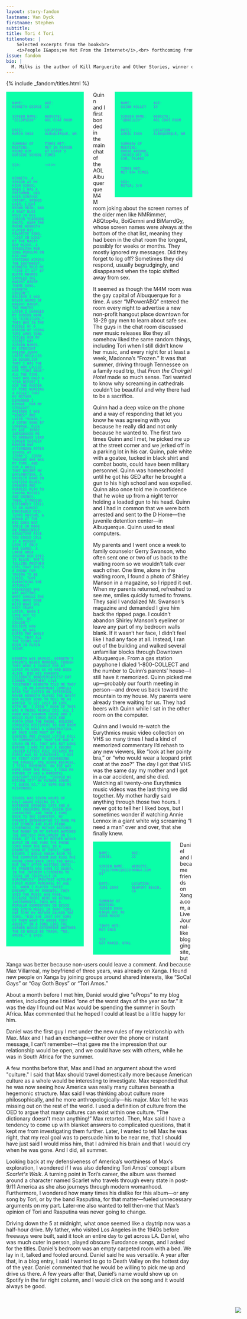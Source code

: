 ```yaml
---
layout: story-fandom
lastname: Van Dyck
firstname: Stephen
subtitle: 
title: Tori 4 Tori
titlenotes: |  
    Selected excerpts from the book<br>
    <i>People I&apos;ve Met From the Internet</i>,<br> forthcoming from Ricochet Editions
issue: fandom
bio: |
  M. Milks is the author of Kill Marguerite and Other Stories, winner of the 2015 Devil’s Kitchen Reading Award in Fiction and a Lambda Literary Award finalist; as well as three chapbooks, most recently The Feels, an exploration of fan fiction and affect. They are editor of The &NOW Awards 3: The Best Innovative Writing, 2011-2013 and co-editor of Asexualities: Feminist and Queer Perspectives.
---
```


<style>
.section img {
    position: absolute;
    bottom: 10%;
    right: 10%;
}

.section-intro .title-info {
    left: 15%;
    position: absolute;
    top: 19%;
    width: 75%;

}

.fandom-page-wrapper .story-title, .fandom-page-wrapper .title-info {
    text-align: left;
}

.fandom-page-wrapper .story-title {
    padding: 0;
}

.fandom-page-wrapper .title-info {
    color: #ffffff;
    font-size: smaller;
}

.entry {
    width: 35%;
    float: left;
    font-size: .4em;
    text-transform: uppercase;
    font-family: 'Inconsolata', monospace;
    /* color: #8553FB; */
    color: #8553FB;
    letter-spacing: .08em;
    background-color: #0affa8;
    padding: 2em;
    margin-right: 3em;
    margin-bottom: 2em;
    text-align: left;
    
}



.entry p:last-child, .entry p:nth-last-child(2)
 {
    width: 100%;
}

.entry-2 {
    float: right;
    margin-right: 0;
    margin-left: 3em;
}
/*

.purple {
    color: #8553FB;
}

*/


@media only screen and (min-width: 768px) {

    .section-intro .title-info {
  
    width: 38%;

}



.entry {
    display: flex;
    flex-wrap: wrap;
font-size: .6em;
}

.entry p {
    width: 50%;
}

</style>


<div class="section-intro section">
<div class="section-img item">
            <img src="{{ site.baseurl }}/assets/images/issues/02_fandom/vandyck-stephen-tori-4-tori.jpg"></div>			
        {% include _fandom/titles.html %}
</div><!-- /section-intro -->


<div id="1" class="section-one section">
<div class="inner-section-wrapper">
    <div class="text-wrapper">
         <div id="1" class="entry entry-1">
        <p><span class="purple">name:</span><br>Kenneth George</p>
        <p><span class="purple">age:</span><br>18</p>
        <p><span class="purple">screen name:</span><br> "Eclipse80"</p>
        <p><span class="purple">website:</span><br>AOL chat room</p>
        <p><span class="purple">date:</span><br> March 1998</p>
        <p><span class="purple">location:</span><br>Albuquerque, NM</p>
        <p><span class="purple">summary of meeting:</span><br> found him outside school</p>
        <p><span class="purple">times met:</span><br>met in person at least 5 times</p>
        <p><span class="purple">sex:</span><br>-</p>

    </div>
<p>Kenneth, a senior at my high school when I was a freshman, had hair-sprayed crispy,
spiked hair, light brown skin, and a navy blue polo in his junior yearbook photo. Over the phone
Kenneth played his favorite song, &quot;Lost in Love&quot; by the Nasty Boy Klick, a Spanglish R&amp;B song popular on hip-hop stations across the Southwest. Kenneth told me “Fire It Up” by Busta Rhymes sampled the <i>Knight Rider</i> theme song. Kenneth couldn’t believe I had never heard of <i>Knight Rider</i>. Two months later I changed my screen name to “FireItUp6.” This was in the middle of a period of using Tori Amos song titles for my secret gay screen names. My straight friend Jerry later recalled in disbelief that I was the one who called her “Tori Anus” all the time. That was only a year before I got the poster of Tori nursing a piglet that my mother demanded I remove. For my straight friends I was “Vow15” and later “Vow16,” a gothy song by Garbage, plus my age. Jerry introduced me to Garbage lead singer Shirley Manson one afternoon after
school at Jerry’s. Jerry thought she was my type, and for a while that became my explanation. A
backlit band in greyish blues, oranges and purples play to sawing noises and grinds. Then,
standing defiantly still to an almost danceable mid-tempo rhythm, a woman at the mic does not
smile or make an innocently seductive face. You could call it a pissed look if only she cared. A
large area around her eyes is black. She’s telling another girl that she’s a phony for trying to be
liked, that everything she actually possessed she was wasting. What should the girl have done
with what she had? Years later, when I came out to Jerry, he couldn’t believe how well he was
duped the whole time, that all the signs had been in plain sight.</p>
        <p>Kenneth was Navajo. Kenneth’s parents never married, though they were a couple for at
least as long as he had been alive. Did his parents celebrate anniversaries? Eat dinner together?
Live together? Kenneth told me they did, in an apartment complex near the Costco on Jefferson.
Maybe Kenneth played the Nasty Boy Klick song to tell me he wanted to get lost in love with
me. I didn’t know if this was a thing people did. All I knew was Shannon Cooke and I would
play songs back and forth over the phone, holding cordless receivers to our boom boxes to have a
conversation. We once used most of an evening and <i>Jagged Little Pill</i> to communicate that she
had a crush on me. That was not long before I had to buy a second <i>Jagged Little Pill</i> because my first was so scratched. I got my first copy by exchanging The Fugees’ <i>The Score</i> because, I still remember, on the way home from the mall, I told my father it had a parental advisory sticker. “Should we return it?” my father asked. “I guess so,” 12 year-old me responded.</p>
        <p>School was seven hours of half-awake hiding in a notebook drawing cats and a goth sneering drag queen-ish character, and then I came back to the computer. My parents interrupted to make me eat dinner and play piano. Otherwise, my mother watched <i>The Nanny</i> or my father watched the British Parliament on C-Span. At 11 PM my mother would burst in and yank the phone cord from the wall in a dramatic show of force. Some nights I would sneak back to the computer room and plug the phone cord back into the wall, but only after waiting until my parents had gone to sleep, in the interim listening to <i>Tidal</i> or <i>Tigerlily</i> or Eurythmics’ <i>Greatest Hits</i>—my first album purchase at age 11. When I played “Sweet Dreams” to my parents, they said the music was fake, because there were no actual instruments. This was a popular commentary on disco and synth music in that time. One time my mother paused the song. “Did she just say some of them want to abuse you? <i>Abuse</i>?” in a tone like the answer would determine whether the CD would be trash. ”No, amuse,” I said.</p>
    </div>
</div>
</div>
<div id="2" class="section-two section">
<div class="inner-section-wrapper">
    <div class="text-wrapper">
        <div id="2" class="entry entry-2">
        <p>Name:<br>Quinn Kelley</p>
        <p>age:<br>19</p>
        <p>screen name:<br> "QBKelley"</p>
        <p>website:<br> AOL chat room</p>
        <p>date:<br> April 1999</p>
        <p>location<br>Albuquerque, NM</p>
        <p>summary of meeting:<br> drove around, jacked off in car, talked</p>
        <p>times met:<br>met 99+ times</p>
        <p>sex:<br>mutual j/o</p>
    </div>
        <p>Quinn and I first bonded in the main chat of the AOL Albuquerque M4M room joking about the screen names of the older men like NMRimmer, ABQtop4u, BoiGemni and BiMarrdGy, whose screen names were always at the bottom of the chat list, meaning they had been in the chat room the longest, possibly for weeks or months. They mostly ignored my messages. Did they forget to log off? Sometimes they did respond, usually begrudgingly, and disappeared when the topic shifted away from sex.</p>
        <p>It seemed as though the M4M room was the gay capital of Albuquerque for a time. A user “MPowerABQ” entered the room every night to advertise a new non-profit hangout place downtown for 18-29 gay men to learn about safe sex. The guys in the chat room discussed new music releases like they all somehow liked the same random things, including Tori when I still didn’t know her music, and every night for at least a week, Madonna’s “Frozen.” It was that summer, driving through Tennessee on a family road trip, that <i>From the Choirgirl Hotel</i> made so much sense. Tori wanted to know why screaming in cathedrals couldn’t be beautiful and why there had to be a sacrifice.</p>
        <p>Quinn had a deep voice on the phone and a way of responding that let you know he was agreeing with you because he really did and not only because he wanted to. The first two times Quinn and I met, he picked me up at the street corner and we jerked off in a parking lot in his car. Quinn, pale white with a goatee, tucked in black shirt and combat boots, could have been military personnel. Quinn was homeschooled until he got his GED after he brought a gun to his high school and was expelled. Quinn also once told me in confidence that he woke up from a night terror holding a loaded gun to his head. Quinn and I had in common that we were both arrested and sent to the D Home—the juvenile detention center—in Albuquerque. Quinn used to steal computers.</p>
        <p>My parents and I went once a week to family counselor Gerry Swanson, who often sent one or two of us back to the waiting room so we wouldn’t talk over each other. One time, alone in the waiting room, I found a photo of Shirley Manson in a magazine, so I ripped it out. When my parents returned, refreshed to see me, smiles quickly turned to frowns. They said I vandalized Mr. Swanson’s magazine and demanded I give him back the ripped page. I couldn’t abandon Shirley Manson’s eyeliner or leave any part of my bedroom walls blank. If it wasn’t her face, I didn’t feel like I had any face at all. Instead, I ran out of the building and walked several unfamiliar blocks through Downtown Albuquerque. From a gas station payphone I dialed 1-800-COLLECT and the number to Quinn’s parents’ house—I still have it memorized. Quinn picked me up—probably our fourth meeting in person—and drove us back toward the mountain to my house. My parents were already there waiting for us. They had beers with Quinn while I sat in the other room on the computer.</p>
        <p>Quinn and I would re-watch the Eurythmics music video collection on VHS so many times I had a kind of memorized commentary I’d rehash to any new viewers, like “look at her pointy bra,” or “who would wear a leopard print coat at the zoo?” The day I got that VHS was the same day my mother and I got in a car accident, and she died. Watching all twenty-one Eurythmics music videos was the last thing we did together. My mother hardly said anything through those two hours. I never got to tell her I liked boys, but I sometimes wonder if watching Annie Lennox in a giant white wig screaming “I need a man” over and over, that she finally knew.</p>
    </div>
</div>
</div>
<div id="3" class="section-three section">
<div class="inner-section-wrapper">
    <div class="text-wrapper">
        <div id="3" class="entry entry-4">
        <p>Name:<br>Daniel</p>
        <p>age:<br> 22</p>
        <p>screen name:<br> "electronique1981"</p>
        <p>website:<br> xanga.com</p>
        <p>date:<br> June 2004</p>
        <p>location:<br>Newport Beach, CA</p>
        <p>summary of meeting:<br> sucked each other off to good music</p>
        <p>times met: <br>met  once</p>
        <p>sex:<br>got naked, oral</p>
    </div>
        <p>Daniel and I became friends on Xanga.com, a LiveJournal-like blogging site, but Xanga was better because non-users could leave a comment. And because Max Villarreal, my boyfriend of three years, was already on Xanga. I found new people on Xanga by joining groups around shared interests, like “SoCal Gays” or “Gay Goth Boys” or “Tori Amos.”</p>
        <p>About a month before I met him, Daniel would give “eProps” to my blog entries, including one I titled “one of the worst days of the year so far.” It was the day I found out Max would be spending the summer in South Africa. Max commented that he hoped I could at least be a little happy for him.</p>
<p>Daniel was the first guy I met under the new rules of my relationship with Max. Max and I had an exchange—either over the phone or instant message, I can’t remember—that gave me the impression that our relationship would be open, and we could have sex with others, while he was in South Africa for the summer.</p>
<p>A few months before that, Max and I had an argument about the word "culture." I said that Max should travel domestically more because American culture as a whole would be interesting to investigate. Max responded that he was now seeing how America was really many cultures beneath a hegemonic structure. Max said I was thinking about culture more philosophically, and he more anthropologically—his major. Max felt he was missing out on the rest of the world. I used a definition of culture from the OED to argue that many cultures can exist within one culture. “The dictionary doesn't mean anything!” Max retorted. Then, Max said I have a tendency to come up with blanket answers to complicated questions, that it kept me from investigating them further. Later, I wanted to tell Max he was right, that my real goal was to persuade him to be near me, that I should have just said I would miss him, that I admired his brain and that I would cry when he was gone. And I did, all summer.</p>
<p>Looking back at my defensiveness of America’s worthiness of Max’s exploration, I wondered if I was also defending Tori Amos' concept album <i>Scarlet's Walk</i>. A turning point in Tori’s career, the album was themed around a character named Scarlet who travels through every state in post-9/11 America as she also journeys through modern womanhood. Furthermore, I wondered how many times his dislike for this album—or any song by Tori, or by the band Rasputina, for that matter—fueled unnecessary arguments on my part. Later-me also wanted to tell then-me that Max’s opinion of Tori and Rasputina was never going to change.
</p>
<p>Driving down the 5 at midnight, what once seemed like a daytrip now was a half-hour drive. My father, who visited Los Angeles in the 1940s before freeways were built, said it took an entire day to get across LA. Daniel, who was much cuter in person, played obscure Eurodance songs, and I asked for the titles. Daniel’s bedroom was an empty carpeted room with a bed. We lay in it, talked and fooled around. Daniel said he was versatile. A year after that, in a blog entry, I said I wanted to go to Death Valley on the hottest day of the year. Daniel commented that he would be willing to pick me up and drive us there. A few years after that, Daniel’s name would show up on Spotify in the far right column, and I would click on the song and it would always be good.</p>
    </div>
</div>
</div>

